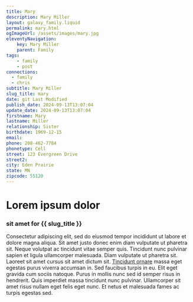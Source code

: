 ```yaml
---
title: Mary
description: Mary Miller
layout: galaxy_family.liquid
permalink: mary.html
ogImageUrl: /assets/images/mary.jpg
eleventyNavigation:
    key: Mary Miller
    parent: Family
tags:
    - family
    - post
connections: 
  - family
  - chris
subtitle: Mary Miller
slug_title: mary
date: git Last Modified
publish_date: 2024-09-13T13:07:04
update_date: 2024-09-13T13:07:04
firstname: Mary
lastname: Miller
relationship: Sister
birthdate: 1969-12-15
email: 
phone: 208-462-7784
phonetype: Cell
street: 123 Evergreen Drive
street2: 
city: Eden Prairie
state: MN
zipcode: 55120
---
```


# Lorem ipsum dolor 
### sit amet for {{ slug_title }}
Consectetur adipiscing elit, sed do eiusmod tempor incididunt ut labore et dolore magna
aliqua. Sit amet justo donec enim diam vulputate ut pharetra sit. Neque volutpat ac tincidunt vitae semper quis.
Tincidunt nunc pulvinar sapien et ligula ullamcorper malesuada. Diam vulputate ut pharetra sit. Laoreet sit amet cursus
sit amet dictum sit. [Tincidunt ornare](https://www.gitlab.com) massa eget egestas purus viverra accumsan in. Sed faucibus turpis in eu. Elit eget
gravida cum sociis natoque. Purus in mollis nunc sed id semper risus in hendrerit. Quis imperdiet massa tincidunt nunc
pulvinar. Ullamcorper sit amet risus nullam eget felis eget nunc. Et netus et malesuada fames ac turpis egestas sed.
